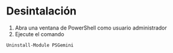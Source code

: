 # Desintalación

1. Abra una ventana de PowerShell como usuario administrador
2. Ejecute el comando

```
Uninstall-Module PSGemini
```

